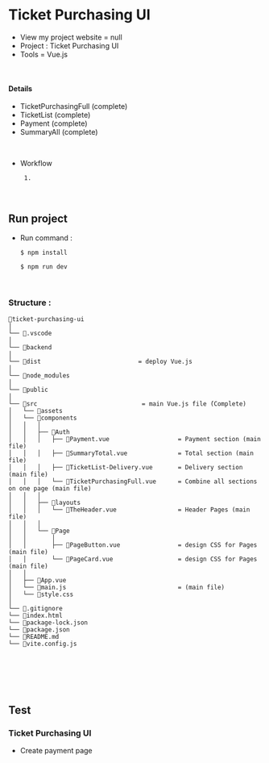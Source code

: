 # Ticket Purchasing UI
- View my project website = null
- Project : Ticket Purchasing UI
- Tools = Vue.js
</br>

#### Details
- TicketPurchasingFull (complete)
- TicketList (complete)
- Payment (complete)
- SummaryAll (complete)
</br>

- Workflow
    ```
     1. 
    ```
</br>

## Run project
- Run command :
    ```
    $ npm install
    ```
    ```
    $ npm run dev
    ```

</br>

### Structure :
```
📁ticket-purchasing-ui
│
└── 📁.vscode
│
└── 📁backend
│
└── 📁dist			        	    = deploy Vue.js
│
└── 📁node_modules
│
└── 📁public
│
└── 📁src				             = main Vue.js file (์Complete)
│   └── 📁assets
│   └── 📁components
│   │   │
│   │   ├── 📁Auth
│   │   │   ├── 📄Payment.vue                   = Payment section (main file)
│   │   │   ├── 📄SummaryTotal.vue              = Total section (main file)
│   │   │   ├── 📄TicketList-Delivery.vue       = Delivery section (main file)
│   │   │   └── 📄TicketPurchasingFull.vue      = Combine all sections on one page (main file)
│   │   │
│   │   ├── 📁layouts
│   │   │   └── 📄TheHeader.vue                 = Header Pages (main file)
│   │   │
│   │   └── 📁Page
│   │       │
│   │       ├── 📄PageButton.vue                = design CSS for Pages (main file)
│   │       └── 📄PageCard.vue                  = design CSS for Pages (main file)
│   │
│   ├── 📄App.vue
│   └── 📄main.js                               = (main file)
│   └── 📄style.css
│       			
└── 📄.gitignore	
└── 📄index.html
└── 📄package-lock.json
└── 📄package.json					
└── 📄README.md
└── 📄vite.config.js
```

</br></br></br></br>

## Test
### Ticket Purchasing UI
- Create payment page